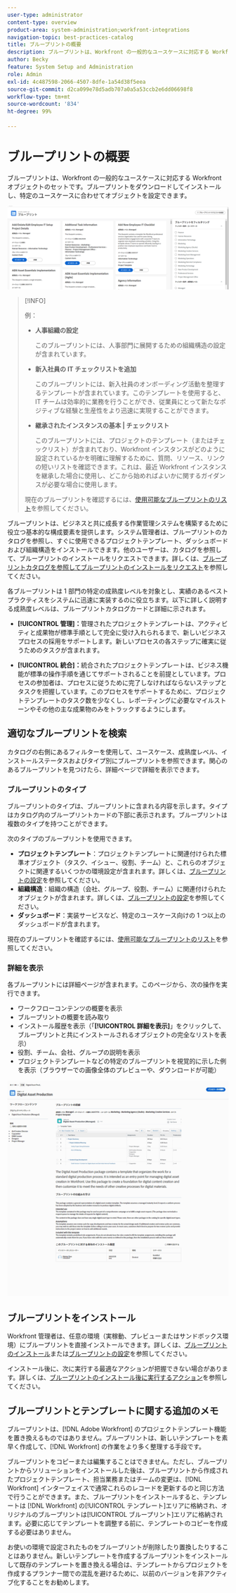 ```yaml
---
user-type: administrator
content-type: overview
product-area: system-administration;workfront-integrations
navigation-topic: best-practices-catalog
title: ブループリントの概要
description: ブループリントは、Workfront の一般的なユースケースに対応する Workfront オブジェクトのセットです。ブループリントをダウンロードしてインストールし、特定のユースケースに合わせてオブジェクトを設定できます。
author: Becky
feature: System Setup and Administration
role: Admin
exl-id: 4c487598-2066-4507-8dfe-1a54d38f5eea
source-git-commit: d2ca099e78d5adb707a0a5a53ccb2e6dd06698f8
workflow-type: tm+mt
source-wordcount: '834'
ht-degree: 99%

---
```


# ブループリントの概要

<!--Audited: 01/2024-->

ブループリントは、Workfront の一般的なユースケースに対応する Workfront オブジェクトのセットです。ブループリントをダウンロードしてインストールし、特定のユースケースに合わせてオブジェクトを設定できます。

![ ブループリントのメインページ ](assets/blueprints-main-page-catalog.png)

>[!INFO]
>
>例：
>
>* **人事組織の設定**
>
>   このブループリントには、人事部門に展開するための組織構造の設定が含まれています。
>
>* **新入社員の IT チェックリストを追加**
>
>   このブループリントには、新入社員のオンボーディング活動を整理するテンプレートが含まれています。このテンプレートを使用すると、IT チームは効率的に業務を行うことができ、従業員にとって新たなポジティブな経験と生産性をより迅速に実現することができます。
>
>* **継承されたインスタンスの基本 | チェックリスト**
>
>    このブループリントには、プロジェクトのテンプレート（またはチェックリスト）が含まれており、Workfront インスタンスがどのように設定されているかを明確に理解するために、質問、リソース、リンクの短いリストを確認できます。これは、最近 Workfront インスタンスを継承した場合に使用し、どこから始めればよいかに関するガイダンスが必要な場合に使用します。
>
>現在のブループリントを確認するには、[使用可能なブループリントのリスト](/help/quicksilver/administration-and-setup/blueprints/list-of-available-blueprints.md)を参照してください。


ブループリントは、ビジネスと共に成長する作業管理システムを構築するために役立つ基本的な構成要素を提供します。システム管理者は、ブループリントのカタログを参照し、すぐに使用できるプロジェクトテンプレート、ダッシュボードおよび組織構造をインストールできます。他のユーザーは、カタログを参照して、ブループリントのインストールをリクエストできます。詳しくは、[ブループリントカタログを参照してブループリントのインストールをリクエスト](../../administration-and-setup/blueprints/browse-catalog.md)を参照してください。

各ブループリントは 1 部門の特定の成熟度レベルを対象とし、実績のあるベストプラクティスをシステムに迅速に実装するのに役立ちます。以下に詳しく説明する成熟度レベルは、ブループリントカタログカードと詳細に示されます。

* **[!UICONTROL 管理]：**&#x200B;管理されたプロジェクトテンプレートは、アクティビティと成果物が標準手順として完全に受け入れられるまで、新しいビジネスプロセスの採用をサポートします。新しいプロセスの各ステップに確実に従うためのタスクが含まれます。

* **[!UICONTROL 統合]：**&#x200B;統合されたプロジェクトテンプレートは、ビジネス機能が標準の操作手順を通じてサポートされることを前提としています。プロセスの参加者は、プロセスに従うために完了しなければならないステップとタスクを把握しています。このプロセスをサポートするために、プロジェクトテンプレートのタスク数を少なくし、レポーティングに必要なマイルストーンやその他の主な成果物のみをトラックするようにします。

## 適切なブループリントを検索

カタログの右側にあるフィルターを使用して、ユースケース、成熟度レベル、インストールステータスおよびタイプ別にブループリントを参照できます。関心のあるブループリントを見つけたら、詳細ページで詳細を表示できます。

### ブループリントのタイプ

ブループリントのタイプは、ブループリントに含まれる内容を示します。タイプはカタログ内のブループリントカードの下部に表示されます。ブループリントは複数のタイプを持つことができます。

次のタイプのブループリントを使用できます。

* **プロジェクトテンプレート**：プロジェクトテンプレートに関連付けられた標準オブジェクト（タスク、イシュー、役割、チーム）と、これらのオブジェクトに関連するいくつかの環境設定が含まれます。詳しくは、[ブループリントの設定](../../administration-and-setup/blueprints/configure-template-package.md)を参照してください。
* **組織構造**：組織の構造（会社、グループ、役割、チーム）に関連付けられたオブジェクトが含まれます。詳しくは、[ブループリントの設定](../../administration-and-setup/blueprints/configure-template-package.md)を参照してください。
* **ダッシュボード**：実装サービスなど、特定のユースケース向けの 1 つ以上のダッシュボードが含まれます。
<!--
* Request queues: Includes one or more projects configured as request queues.
* Custom forms: Includes custom forms attached to another object type, such as a project or portfolio.
* Setup features: Includes one or more elements that are configured in the Setup area of Workfront, such as layout templates.
-->

現在のブループリントを確認するには、[使用可能なブループリントのリスト](/help/quicksilver/administration-and-setup/blueprints/list-of-available-blueprints.md)を参照してください。

### 詳細を表示

各ブループリントには詳細ページが含まれます。このページから、次の操作を実行できます。

* ワークフローコンテンツの概要を表示
* ブループリントの概要を読み取り
* インストール履歴を表示（「**[!UICONTROL 詳細を表示]**」をクリックして、ブループリントと共にインストールされるオブジェクトの完全なリストを表示）
* 役割、チーム、会社、グループの説明を表示
* プロジェクトテンプレートなどの特定のブループリントを視覚的に示した例を表示（ブラウザーでの画像全体のプレビューや、ダウンロードが可能）

![[!UICONTROL ブループリントの詳細]ページ](assets/blueprint-details-page-2022.png)

## ブループリントをインストール

Workfront 管理者は、任意の環境（実稼動、プレビューまたはサンドボックス環境）にブループリントを直接インストールできます。詳しくは、[ブループリントのインストール](../../administration-and-setup/blueprints/blueprints-install.md)または[ブループリントの設定](../../administration-and-setup/blueprints/configure-template-package.md)を参照してください。

インストール後に、次に実行する最適なアクションが把握できない場合があります。詳しくは、[ブループリントのインストール後に実行するアクション](../../administration-and-setup/blueprints/best-next-actions-after-install.md)を参照してください。

## ブループリントとテンプレートに関する追加のメモ

ブループリントは、[!DNL Adobe Workfront] のプロジェクトテンプレート機能を置き換えるものではありません。ブループリントは、新しいテンプレートを素早く作成して、[!DNL Workfront] の作業をより多く整理する手段です。

ブループリントをコピーまたは編集することはできません。ただし、ブループリントからソリューションをインストールした後は、ブループリントから作成されたプロジェクトテンプレート、担当業務またはチームの変更は、[!DNL Workfront] インターフェイスで通常これらのレコードを更新するのと同じ方法で行うことができます。また、ブループリントをインストールすると、テンプレートは [!DNL Workfront] の[!UICONTROL テンプレート]エリアに格納され、オリジナルのブループリントは[!UICONTROL ブループリント]エリアに格納されます。必要に応じてテンプレートを調整する前に、テンプレートのコピーを作成する必要はありません。

お使いの環境で設定されたものをブループリントが削除したり置換したりすることはありません。新しいテンプレートを作成するブループリントをインストールして既存のテンプレートを置き換える場合は、テンプレートからプロジェクトを作成するプランナー間での混乱を避けるために、以前のバージョンを非アクティブ化することをお勧めします。
